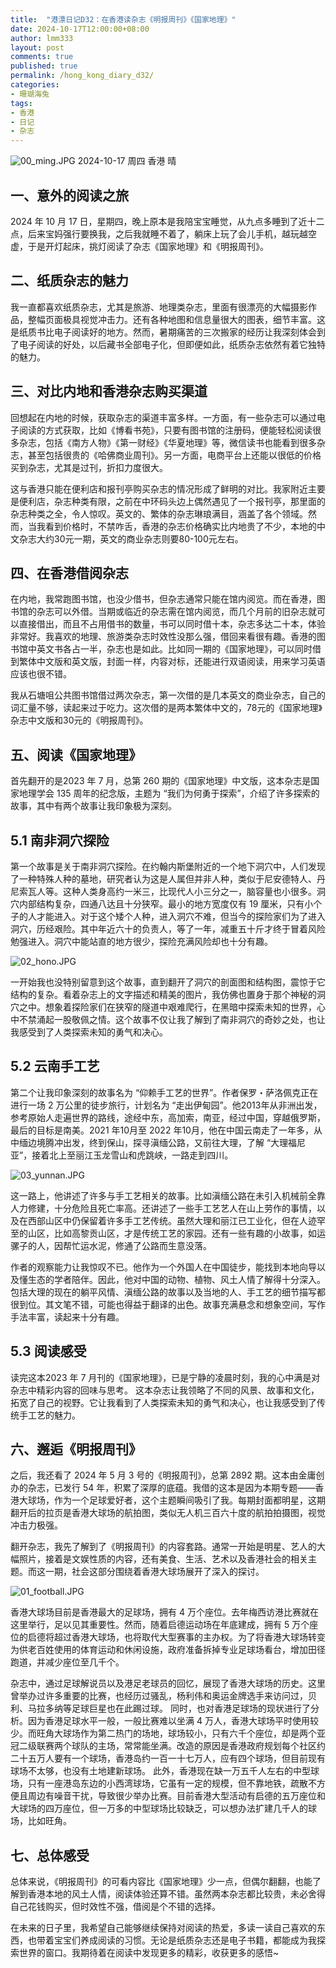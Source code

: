 ```yaml
---
title:  "港漂日记D32：在香港读杂志《明报周刊》《国家地理》"
date: 2024-10-17T12:00:00+08:00
author: lmm333
layout: post
comments: true
published: true
permalink: /hong_kong_diary_d32/
categories:
- 珊瑚海兔
tags:
- 香港
- 日记
- 杂志
---
```

![00_ming.JPG](../images/2024/2024-10-17-hong_kong_diary_d32/00_ming.JPG)
2024-10-17 周四 香港 晴

## 一、意外的阅读之旅

2024 年 10 月 17 日，星期四，晚上原本是我陪宝宝睡觉，从九点多睡到了近十二点，后来宝妈强行要换我，之后我就睡不着了，躺床上玩了会儿手机，越玩越空虚，于是开灯起床，挑灯阅读了杂志《国家地理》和《明报周刊》。
<!--more-->
## 二、纸质杂志的魅力

我一直都喜欢纸质杂志，尤其是旅游、地理类杂志，里面有很漂亮的大幅摄影作品，整幅页面极具视觉冲击力。还有各种地图和信息量很大的图表，细节丰富。这是纸质书比电子阅读好的地方。然而，暑期痛苦的三次搬家的经历让我深刻体会到了电子阅读的好处，以后藏书全部电子化，但即便如此，纸质杂志依然有着它独特的魅力。

## 三、对比内地和香港杂志购买渠道
回想起在内地的时候，获取杂志的渠道丰富多样。一方面，有一些杂志可以通过电子阅读的方式获取，比如《博看书苑》，只要有图书馆的注册码，便能轻松阅读很多杂志，包括《南方人物》《第一财经》《华夏地理》等，微信读书也能看到很多杂志，甚至包括很贵的《哈佛商业周刊》。另一方面，电商平台上还能以很低的价格买到杂志，尤其是过刊，折扣力度很大。

这与香港只能在便利店和报刊亭购买杂志的情况形成了鲜明的对比。我家附近主要是便利店，杂志种类有限，之前在中环码头边上偶然遇见了一个报刊亭，那里面的杂志种类之全，令人惊叹。英文的、繁体的杂志琳琅满目，涵盖了各个领域。然而，当我看到价格时，不禁咋舌，香港的杂志价格确实比内地贵了不少，本地的中文杂志大约30元一期，英文的商业杂志则要80-100元左右。

## 四、在香港借阅杂志
在内地，我常跑图书馆，也没少借书，但杂志通常只能在馆内阅览。而在香港，图书馆的杂志可以外借。当期或临近的杂志需在馆内阅览，而几个月前的旧杂志就可以直接借出，而且不占用借书的数量，书可以同时借十本，杂志多达二十本，体验非常好。我喜欢的地理、旅游类杂志时效性没那么强，借回来看很有趣。香港的图书馆中英文书各占一半，杂志也是如此。比如同一期的《国家地理》，可以同时借到繁体中文版和英文版，封面一样，内容对标，还能进行双语阅读，用来学习英语应该也很不错。

我从石塘咀公共图书馆借过两次杂志，第一次借的是几本英文的商业杂志，自己的词汇量不够，读起来过于吃力。这次借的是两本繁体中文的，78元的《国家地理》杂志中文版和30元的《明报周刊》。

## 五、阅读《国家地理》
首先翻开的是2023 年 7 月，总第 260 期的《国家地理》中文版，这本杂志是国家地理学会 135 周年的纪念版，主题为 “我们为何勇于探索”，介绍了许多探索的故事，其中有两个故事让我印象极为深刻。

## 5.1 南非洞穴探险

第一个故事是关于南非洞穴探险。在约翰内斯堡附近的一个地下洞穴中，人们发现了一种特殊人种的墓地，研究者认为这是人属但并非人种，类似于尼安德特人、丹尼索瓦人等。这种人类身高约一米三，比现代人小三分之一，脑容量也小很多。洞穴内部结构复杂，四通八达且十分狭窄。最小的地方宽度仅有 19 厘米，只有小个子的人才能进入。对于这个矮个人种，进入洞穴不难，但当今的探险家们为了进入洞穴，历经艰险。其中年近六十的负责人，等了一年，减重五十斤才终于冒着风险勉强进入。洞穴中能站直的地方很少，探险充满风险却也十分有趣。

![02_hono.JPG](../images/2024/2024-10-17-hong_kong_diary_d32/02_hono.JPG)

一开始我也没特别留意到这个故事，直到翻开了洞穴的剖面图和结构图，震惊于它结构的复杂。看着杂志上的文字描述和精美的图片，我仿佛也置身于那个神秘的洞穴之中。想象着探险家们在狭窄的隧道中艰难爬行，在黑暗中探索未知的世界，心中不禁涌起一股敬佩之情。这个故事不仅让我了解到了南非洞穴的奇妙之处，也让我感受到了人类探索未知的勇气和决心。

## 5.2 云南手工艺

第二个让我印象深刻的故事名为 “仰赖手工艺的世界”。作者保罗・萨洛佩克正在进行一场 2 万公里的徒步旅行，计划名为 “走出伊甸园”。他2013年从非洲出发，参考原始人走遍世界的路线，途经中东，高加索，南亚，经过中国，穿越俄罗斯，最后的目标是南美。2021 年10月至 2022 年10月，他在中国云南走了一年多，从中缅边境腾冲出发，终到保山，探寻滇缅公路，又前往大理，了解 “大理福尼亚”，接着北上至丽江玉龙雪山和虎跳峡，一路走到四川。

![03_yunnan.JPG](../images/2024/2024-10-17-hong_kong_diary_d32/03_yunnan.JPG)

这一路上，他讲述了许多与手工艺相关的故事。比如滇缅公路在未引入机械前全靠人力修建，十分危险且死亡率高。还讲述了一些手工艺艺人在山上劳作的事情，以及在西部山区中仍保留着许多手工艺传统。虽然大理和丽江已工业化，但在人迹罕至的山区，比如高黎贡山区，才是传统工艺的家园。还有一些有趣的小故事，如运骡子的人，因帮忙运水泥，修通了公路而生意没落。

作者的观察能力让我惊叹不已。他作为一个外国人在中国徒步，能找到本地向导以及懂生态的学者陪伴。因此，他对中国的动物、植物、风土人情了解得十分深入。包括大理的现在的躺平风情、滇缅公路的故事以及当地的人、手工艺的细节描写都很到位。其文笔不错，可能也得益于翻译的出色。故事充满悬念和想象空间，写作手法丰富，读起来十分有趣。

## 5.3 阅读感受
读完这本2023 年 7 月刊的《国家地理》，已是宁静的凌晨时刻，我的心中满是对杂志中精彩内容的回味与思考。
这本杂志让我领略了不同的风景、故事和文化，拓宽了自己的视野。它让我看到了人类探索未知的勇气和决心，也让我感受到了传统手工艺的魅力。

## 六、邂逅《明报周刊》
之后，我还看了 2024 年 5 月 3 号的《明报周刊》，总第 2892 期。这本由金庸创办的杂志，已发行 54 年，积累了深厚的底蕴。我借的这本是因为本期专题——香港大球场，作为一个足球爱好者，这个主题瞬间吸引了我。每期封面都明星，这期翻开后的拉页是香港大球场的航拍图，类似无人机三百六十度的航拍拍摄图，视觉冲击力极强。

翻开杂志，我先了解到了《明报周刊》的内容套路。通常一开始是明星、艺人的大幅照片，接着是文娱性质的内容，还有美食、生活、艺术以及香港社会的相关主题。而这一期，社会这部分围绕着香港大球场展开了深入的探讨。

![01_football.JPG](../images/2024/2024-10-17-hong_kong_diary_d32/01_football.JPG)

香港大球场目前是香港最大的足球场，拥有 4 万个座位。去年梅西访港比赛就在这里举行，足以见其重要性。然而，随着启德运动场在年底建成，拥有 5 万个座位的启德将超过香港大球场，也将取代大型赛事的主办权。为了将香港大球场转变为供老百姓使用的体育运动和休闲设施，政府准备拆掉专业足球场看台，增加田径跑道，并减少座位至几千个。

杂志中，通过足球解说员以及港足老球员的回忆，展现了香港大球场的历史。这里曾举办过许多重要的比赛，也经历过骚乱，杨利伟和奥运金牌选手来访问过，贝利、马拉多纳等足球巨星也在此踢过球。
同时，也对香港足球场的现状进行了分析。因为香港足球水平一般，一般比赛难以坐满 4 万人，香港大球场平时使用较少。而旺角大球场作为第二热门的场地，球场较小，只有六千个座位，却是两个亚冠二级联赛两个球队的主场，常常能坐满。改造的原因是香港政府规划每个社区约二十五万人要有一个球场，香港岛约一百一十七万人，应有四个球场，但目前现有球场不太够，也没有土地建新球场。
此外，香港现在缺一万五千人左右的中型球场，只有一座港岛东边的小西湾球场，它虽有一定的规模，但不靠地铁，疏散不方便且周边有噪音干扰，导致很少举办比赛。目前香港大型活动有启德的五万座位和大球场的四万座位，但一万多的中型球场比较缺乏，可以想办法扩建几千人的球场，比如旺角。

## 七、总体感受
总体来说，《明报周刊》的可看内容比《国家地理》少一点，但偶尔翻翻，也能了解到香港本地的风土人情，阅读体验还算不错。虽然两本杂志都比较贵，未必舍得自己花钱购买，但时效性不强，借阅是个不错的选择。

在未来的日子里，我希望自己能够继续保持对阅读的热爱，多读一读自己喜欢的东西，也带着宝宝们养成阅读的习惯。无论是纸质杂志还是电子书籍，都能成为我探索世界的窗口。我期待着在阅读中发现更多的精彩，收获更多的感悟~